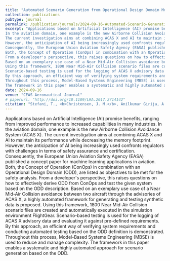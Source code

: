 ```yaml
---
title: "Automated Scenario Generation from Operational Design Domain Model for Testing AI-Based Systems in Aviation"
collection: publications
pubtype: journal
permalink: /publication/journals/2024-09-16-Automated-Scenario-Generation-from-Operational-Design-Domain-Model
excerpt: "Applications based on Artificial Intelligence (AI) promise benefits, ranging from improved performance to increased capabilities in many industries.
In the aviation domain, one example is the new Airborne Collision Avoidance System (ACAS X).
The current investigation aims at combining ACAS X and AI to maintain its performance while decreasing the memory footprint.
However, the anticipation of AI being increasingly used confronts regulators with challenges in terms of safety assurance and certification.
Consequently, the European Union Aviation Safety Agency (EASA) published a concept paper for machine learning applications in aviation.
Both, the Concept of Operation (ConOps) in combination with an Operational Design Domain (ODD), are listed as objectives to be met for the safety analysis.
From a developer's perspective, this raises questions on how to effectively derive ODD from ConOps and test the given system based on the ODD description.
Based on an exemplary use case of a Near Mid-Air Collision avoidance between two aircraft through the advisories of ACAS X, a highly automated framework for generating and testing synthetic data is proposed.
Using this framework, 1800 Near Mid-Air Collision scenario files are created and automatically executed in the simulation environment FlightGear.
Scenario-based testing is used for the logging of ACAS X advisory data and evaluating it against pre-defined requirements.
By this approach, an efficient way of verifying system requirements and conducting automated testing based on the ODD definition is demonstrated.
Throughout this process, Model-Based Systems Engineering (MBSE) is used to reduce and manage complexity.
The framework in this paper enables a systematic and highly automated approach for scenario generation based on the ODD."
date: 2024-09-16
venue: "CEAS Aeronautical Journal"
# paperurl: "http://doi.org/10.1109/LRA.2017.2714142"
citation: "Stefani, T., <b>Christensen, J. M.</b>, Anilkumar Girija, A., Gupta, S., Durak, U., K&ouml;ster, F., Kr&uuml;ger, T. and Hallerbach, S. &quot;Automated Scenario Generation from Operational Design Domain Model for Testing AI-Based Systems in Aviation&quot;, in <i>CEAS Aeronautical Journal</i>, Sep. 2024."
---
```

Applications based on Artificial Intelligence (AI) promise benefits, ranging from improved performance to increased capabilities in many industries.
In the aviation domain, one example is the new Airborne Collision Avoidance System (ACAS X).
The current investigation aims at combining ACAS X and AI to maintain its performance while decreasing the memory footprint.
However, the anticipation of AI being increasingly used confronts regulators with challenges in terms of safety assurance and certification.
Consequently, the European Union Aviation Safety Agency (EASA) published a concept paper for machine learning applications in aviation.
Both, the Concept of Operation (ConOps) in combination with an Operational Design Domain (ODD), are listed as objectives to be met for the safety analysis.
From a developer's perspective, this raises questions on how to effectively derive ODD from ConOps and test the given system based on the ODD description.
Based on an exemplary use case of a Near Mid-Air Collision avoidance between two aircraft through the advisories of ACAS X, a highly automated framework for generating and testing synthetic data is proposed.
Using this framework, 1800 Near Mid-Air Collision scenario files are created and automatically executed in the simulation environment FlightGear.
Scenario-based testing is used for the logging of ACAS X advisory data and evaluating it against pre-defined requirements.
By this approach, an efficient way of verifying system requirements and conducting automated testing based on the ODD definition is demonstrated.
Throughout this process, Model-Based Systems Engineering (MBSE) is used to reduce and manage complexity.
The framework in this paper enables a systematic and highly automated approach for scenario generation based on the ODD.
